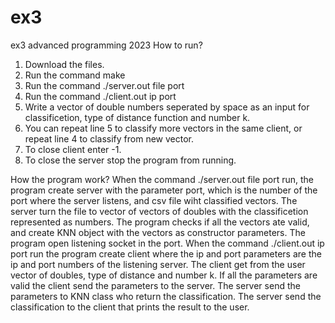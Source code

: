 # ex3
ex3 advanced programming 2023
How to run?
1. Download the files. 
2. Run the command make
3. Run the command ./server.out file port
4. Run the command ./client.out ip port
5. Write a vector of double numbers seperated by space as an input for classificetion, type of distance function and number k.
6. You can repeat line 5 to classify more vectors in the same client, or repeat line 4 to classify from new vector.
7. To close client enter -1.
8. To close the server stop the program from running.

How the program work?
When the command ./server.out file port run, the program create server with the parameter port, which is the number of the port where the server listens, and csv file wiht classified vectors.
The server turn the file to vector of vectors of doubles with the classificetion represented as numbers. The program checks if all the vectors ate valid, and create KNN object with the vectors as constructor parameters. 
The program open listening socket in the port.
When the command ./client.out ip port run the program create client where the ip and port parameters are the ip and port numbers of the listening server.
The client get from the user vector of doubles, type of distance and number k. If all the parameters are valid the client send the parameters to the server. The server send the parameters to KNN class who return the classification. The server send the classification to the client that prints the result to the user.


